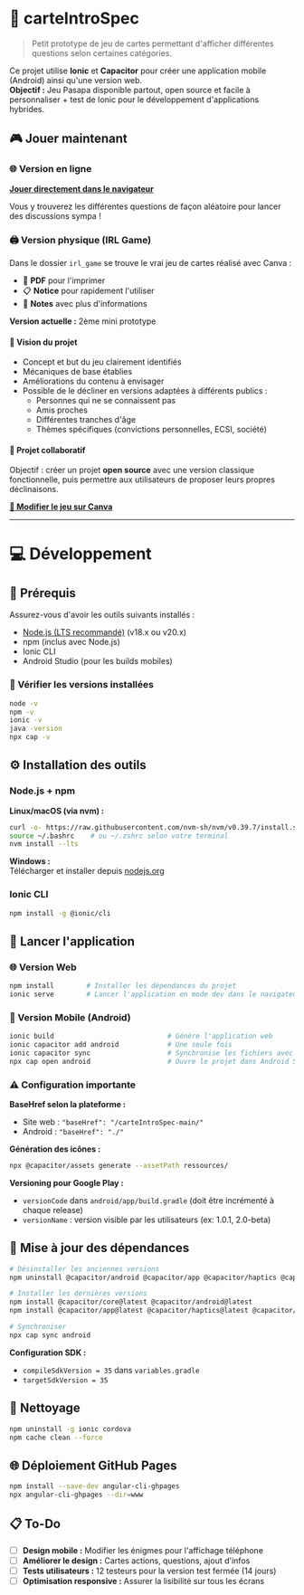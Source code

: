 # 🎴 carteIntroSpec

> Petit prototype de jeu de cartes permettant d'afficher différentes questions selon certaines catégories.

Ce projet utilise **Ionic** et **Capacitor** pour créer une application mobile (Android) ainsi qu'une version web.  
**Objectif :** Jeu Pasapa disponible partout, open source et facile à personnaliser + test de Ionic pour le développement d'applications hybrides.

## 🎮 Jouer maintenant

### 🌐 Version en ligne
**[Jouer directement dans le navigateur](https://godeta.github.io/carteIntroSpec-main/)**

Vous y trouverez les différentes questions de façon aléatoire pour lancer des discussions sympa !

### 🖨️ Version physique (IRL Game)

Dans le dossier `irl_game` se trouve le vrai jeu de cartes réalisé avec Canva :
- 📄 **PDF** pour l'imprimer
- 📋 **Notice** pour rapidement l'utiliser  
- 📝 **Notes** avec plus d'informations

**Version actuelle :** 2ème mini prototype

#### 🎯 Vision du projet
- Concept et but du jeu clairement identifiés
- Mécaniques de base établies
- Améliorations du contenu à envisager
- Possible de le décliner en versions adaptées à différents publics :
  - Personnes qui ne se connaissent pas
  - Amis proches
  - Différentes tranches d'âge
  - Thèmes spécifiques (convictions personnelles, ECSI, société)

#### 🤝 Projet collaboratif
Objectif : créer un projet **open source** avec une version classique fonctionnelle, puis permettre aux utilisateurs de proposer leurs propres déclinaisons.

**[🎨 Modifier le jeu sur Canva](https://www.canva.com/design/DAGgqYZmK_s/pgcJ8BQDLEItQ3P5fGsMew/edit?utm_content=DAGgqYZmK_s&utm_campaign=designshare&utm_medium=link2&utm_source=sharebutton)**

---

# 💻 Développement

## 🧰 Prérequis

Assurez-vous d'avoir les outils suivants installés :

- [Node.js (LTS recommandé)](https://nodejs.org) (v18.x ou v20.x)
- npm (inclus avec Node.js)
- Ionic CLI
- Android Studio (pour les builds mobiles)

### 🔎 Vérifier les versions installées

```bash
node -v
npm -v
ionic -v
java -version
npx cap -v
```

## ⚙️ Installation des outils

### Node.js + npm

**Linux/macOS (via nvm) :**
```bash
curl -o- https://raw.githubusercontent.com/nvm-sh/nvm/v0.39.7/install.sh | bash
source ~/.bashrc    # ou ~/.zshrc selon votre terminal
nvm install --lts
```

**Windows :**  
Télécharger et installer depuis [nodejs.org](https://nodejs.org)

### Ionic CLI
```bash
npm install -g @ionic/cli
```

## 🚀 Lancer l'application

### 🌐 Version Web
```bash
npm install        # Installer les dépendances du projet
ionic serve        # Lancer l'application en mode dev dans le navigateur
```

### 📱 Version Mobile (Android)
```bash
ionic build                            # Génère l'application web
ionic capacitor add android            # Une seule fois
ionic capacitor sync                   # Synchronise les fichiers avec le projet Android
npx cap open android                   # Ouvre le projet dans Android Studio
```

### ⚠️ Configuration importante

**BaseHref selon la plateforme :**
- Site web : `"baseHref": "/carteIntroSpec-main/"`
- Android : `"baseHref": "./"`

**Génération des icônes :**
```bash
npx @capacitor/assets generate --assetPath ressources/
```

**Versioning pour Google Play :**
- `versionCode` dans `android/app/build.gradle` (doit être incrémenté à chaque release)
- `versionName` : version visible par les utilisateurs (ex: 1.0.1, 2.0-beta)

## 🔄 Mise à jour des dépendances

```bash
# Désinstaller les anciennes versions
npm uninstall @capacitor/android @capacitor/app @capacitor/haptics @capacitor/keyboard @capacitor/status-bar

# Installer les dernières versions
npm install @capacitor/core@latest @capacitor/android@latest
npm install @capacitor/app@latest @capacitor/haptics@latest @capacitor/keyboard@latest @capacitor/status-bar@latest

# Synchroniser
npx cap sync android
```

**Configuration SDK :**
- `compileSdkVersion = 35` dans `variables.gradle`
- `targetSdkVersion = 35`

## 🧹 Nettoyage

```bash
npm uninstall -g ionic cordova
npm cache clean --force
```

## 🌐 Déploiement GitHub Pages

```bash
npm install --save-dev angular-cli-ghpages
npx angular-cli-ghpages --dir=www
```

## 📋 To-Do

- [ ] **Design mobile :** Modifier les énigmes pour l'affichage téléphone
- [ ] **Améliorer le design :** Cartes actions, questions, ajout d'infos
- [ ] **Tests utilisateurs :** 12 testeurs pour la version test fermée (14 jours)
- [ ] **Optimisation responsive :** Assurer la lisibilité sur tous les écrans
